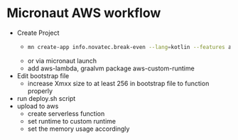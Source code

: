 # Micronaut AWS workflow


- Create Project
    - ```bash 
      mn create-app info.novatec.break-even --lang=kotlin --features aws-lambda,graalvm ```
    - or via micronaut launch
    - add aws-lambda, graalvm package aws-custom-runtime
- Edit bootstrap file
    - increase Xmxx size to at least 256 in bootstrap file to function properly  
- run deploy.sh script
- upload to aws
  - create serverless function
  - set runtime to custom runtime
  - set the memory usage accordingly
